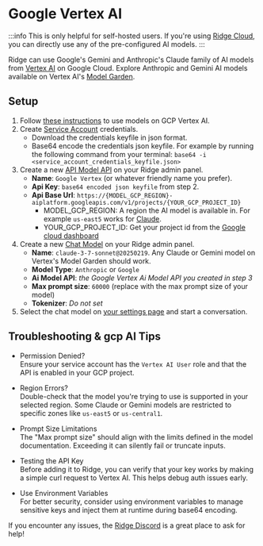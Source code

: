 # Google Vertex AI
:::info
This is only helpful for self-hosted users. If you're using [Ridge Cloud](https://app.ridge.dev), you can directly use any of the pre-configured AI models.
:::

Ridge can use Google's Gemini and Anthropic's Claude family of AI models from [Vertex AI](https://cloud.google.com/vertex-ai) on Google Cloud. Explore Anthropic and Gemini AI models available on Vertex AI's [Model Garden](https://console.cloud.google.com/vertex-ai/model-garden).

## Setup
1. Follow [these instructions](https://cloud.google.com/vertex-ai/generative-ai/docs/partner-models/use-claude#before_you_begin) to use models on GCP Vertex AI.
2. Create [Service Account](https://console.cloud.google.com/apis/credentials/serviceaccountkey) credentials.
   - Download the credentials keyfile in json format.
   - Base64 encode the credentials json keyfile. For example by running the following command from your terminal:
     `base64 -i <service_account_credentials_keyfile.json>`
3. Create a new [API Model API](http://localhost:42110/server/admin/database/aimodelapi/add) on your Ridge admin panel.
   - **Name**: `Google Vertex` (or whatever friendly name you prefer).
   - **Api Key**: `base64 encoded json keyfile` from step 2.
   - **Api Base Url**: `https://{MODEL_GCP_REGION}-aiplatform.googleapis.com/v1/projects/{YOUR_GCP_PROJECT_ID}`
     - MODEL_GCP_REGION: A region the AI model is available in. For example `us-east5` works for [Claude](https://cloud.google.com/vertex-ai/generative-ai/docs/partner-models/use-claude#regions).
     - YOUR_GCP_PROJECT_ID: Get your project id from the [Google cloud dashboard](https://console.cloud.google.com/home/dashboard)
4. Create a new [Chat Model](http://localhost:42110/server/admin/database/chatmodel/add) on your Ridge admin panel.
   - **Name**: `claude-3-7-sonnet@20250219`. Any Claude or Gemini model on Vertex's Model Garden should work.
   - **Model Type**: `Anthropic` or `Google`
   - **Ai Model API**: *the Google Vertex Ai Model API you created in step 3*
   - **Max prompt size**: `60000` (replace with the max prompt size of your model)
   - **Tokenizer**: *Do not set*
5. Select the chat model on [your settings page](http://localhost:42110/settings) and start a conversation.

##  Troubleshooting & gcp AI Tips

-  Permission Denied?  
  Ensure your service account has the `Vertex AI User` role and that the API is enabled in your GCP project.

-  Region Errors?  
  Double-check that the model you're trying to use is supported in your selected region. Some Claude or Gemini models are restricted to specific zones like `us-east5` or `us-central1`.

-  Prompt Size Limitations  
  The "Max prompt size" should align with the limits defined in the model documentation. Exceeding it can silently fail or truncate inputs.

-  Testing the API Key  
  Before adding it to Ridge, you can verify that your key works by making a simple curl request to Vertex AI. This helps debug auth issues early.

-  Use Environment Variables   
  For better security, consider using environment variables to manage sensitive keys and inject them at runtime during base64 encoding.

If you encounter any issues, the [Ridge Discord](https://discord.gg/BDgyabRM6e) is a great place to ask for help!
